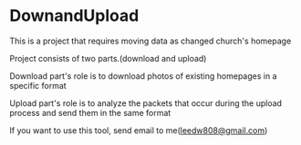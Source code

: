 # DownandUpload

This is a project that requires moving data as changed church's homepage

Project consists of two parts.(download and upload)

Download part's role is to download photos of existing homepages in a specific format

Upload part's role is to analyze the packets that occur during the upload process and send them in the same format

If you want to use this tool, send email to me(leedw808@gmail.com)
